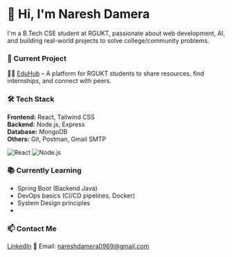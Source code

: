 # 👋 Hi, I'm Naresh Damera

I'm a B.Tech CSE student at RGUKT, passionate about web development, AI, and building real-world projects to solve college/community problems.

### 🚀 Current Project
🧑‍🎓 [EduHub](https://github.com/nareshdamera/eduhub) – A platform for RGUKT students to share resources, find internships, and connect with peers.

### 🛠️ Tech Stack

**Frontend:** React, Tailwind CSS  
**Backend:** Node.js, Express  
**Database:** MongoDB  
**Others:** Git, Postman, Gmail SMTP

![React](https://img.shields.io/badge/-React-61DAFB?style=flat&logo=react)
![Node.js](https://img.shields.io/badge/-Node.js-339933?style=flat&logo=node.js)

### 📚 Currently Learning

- Spring Boot (Backend Java)
- DevOps basics (CI/CD pipelines, Docker)
- System Design principles
- 
### 📫 Contact Me

[LinkedIn]([https://linkedin.com/in/your-link](https://www.linkedin.com/in/naresh-damera-b993b7284?utm_source=share&utm_campaign=share_via&utm_content=profile&utm_medium=android_app))  
📧 Email: nareshdamera0969@gmail.com  
